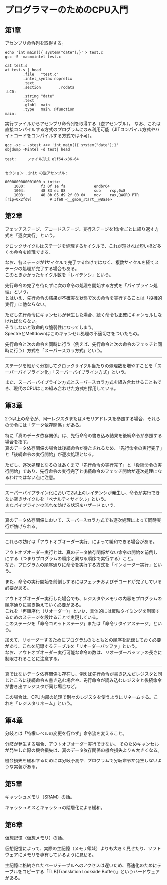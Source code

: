 # プログラマーのためのCPU入門

## 第1章

アセンブリ命令列を取得する。

```
echo 'int main(){ system("date");}' > test.c
gcc -S -masm=intel test.c 

cat test.s
at test.s | head
        .file   "test.c"
        .intel_syntax noprefix
        .text
        .section        .rodata
.LC0:
        .string "date"
        .text
        .globl  main
        .type   main, @function
main:
```

実行ファイルからアセンブリ命令列を取得する（逆アセンブル）。
なお、これは直接コンパイルする方式のプログラムにのみ利用可能（JITコンパイル方式やバイトコードをコンパイルする方式では不可）。

```
gcc -xc - -otest <<< 'int main(){ system("date");}'
objdump -Mintel -d test| head

test:     ファイル形式 elf64-x86-64


セクション .init の逆アセンブル:

0000000000001000 <_init>:
    1000:       f3 0f 1e fa             endbr64 
    1004:       48 83 ec 08             sub    rsp,0x8
    1008:       48 8b 05 d9 2f 00 00    mov    rax,QWORD PTR [rip+0x2fd9]        # 3fe8 <__gmon_start__@Base>
```

## 第2章

フェッチステージ、デコードステージ、実行ステージを1命令ごとに繰り返す方式を「逐次実行」という。

クロックサイクルはステージを処理するサイクルで、これが短ければ短いほど多くの命令を処理できる。

なお、各ステージが1サイクルで完了するわけではなく、複数サイクルを経てステージの処理が完了する場合もある。  
このときかかったサイクル数を「レイテンシ」という。

先行命令の完了を待たずに次の命令の処理を開始する方式を「パイプライン処理」という。  
とはいえ、先行命令の結果が不確実な状態で次の命令を実行することは「投機的実行」に他ならない。

ただし先行命令にキャンセルが発生した場合、続く命令も正確にキャンセルしなければならない。  
そうしないと致命的な脆弱性になってしまう。  
SpectreとMeltdownはこのキャンセル処理の不適切さをついたもの。

先行命令と次の命令を同時に行う（例えば、先行命令と次の命令のフェッチと同時に行う）方式を「スーパースカラ方式」という。

---

ステージを細かく分割してクロックサイクル当たりの処理数を増やすことを「スーパーパイプライン化」「スーパーパイプライン方式」という。

また、スーパーパイプライン方式とスーパースカラ方式を組み合わせることもでき、現代のCPUはこの組み合わせた方式を採用している。

## 第3章

2つ以上の命令が、同一レジスタまたはメモリアドレスを参照する場合、それらの命令には「データ依存関係」がある。

特に「真のデータ依存関係」は、先行命令の書き込み結果を後続命令が参照する場合を指す。  
真のデータ依存関係の場合は後続命令が待たされるため、「先行命令の実行完了」と「後続命令の実行開始」が逐次処理となる。

ただし、逐次処理となるのはあくまで「先行命令の実行完了」と「後続命令の実行開始」であり、先行命令の実行完了と後続命令のフェッチ開始が逐次処理になるわけではない点に注意。

---

スーパーパイプライン化において2以上のレイテンシが発生し、命令が実行できない空きサイクルを「ペナルティサイクル」という。  
またパイプラインの流れを妨げる状況をハザードという。

---

真のデータ依存関係において、スーパースカラ方式でも逐次処理によって同時実行が妨げられる。

---

これらの妨げは「アウトオブオーダー実行」によって緩和できる場合がある。

アウトオブオーダー実行とは、真のデータ依存関係がない命令の開始を前倒しにする（つまりプログラムの順序と異なる順序で実行する）こと。  
なお、プログラムの順序通りに命令を実行する方式を「インオーダー実行」という。

また、命令の実行開始を前倒しするにはフェッチおよびデコードが完了している必要がある。

アウトオブオーダー実行した場合でも、レジスタやメモリの内容をプログラムの順序通りに書き換えていく必要がある。  
これを「再順序化（リオーダー）」といい、具体的には反映タイミングを制御するためのステージを設けることで実現している。  
このステージを「命令コミットステージ」または「命令リタイアステージ」という。

加えて、リオーダーするためにプログラムのもともとの順序を記録しておく必要があり、これを記録するテーブルを「リオーダーバッファ」という。  
なお、アウトオブオーダー実行可能な命令の数は、リオーダーバッファの長さに制限されることに注意する。

---

真ではないデータ依存関係も存在し、例えば先行命令が書き込んだレジスタと同じところに後続命令も書き込む場合や、先行命令が読み込むレジスタと後続命令が書き出すレジスタが同じ場合など。

この場合は、CPU内部の処理で別々のレジスタを使うようにリネームする。これを「レジスタリネーム」という。

## 第4章

分岐とは「特権レベルの変更を行わず」命令流を変えること。

分岐が発生する場合、アウトオブオーダー実行できない。
そのためキャンセルが発生した際の機会損失は、真のデータ依存関係の機会損失よりも大きくなる。

機会損失を緩和するためには分岐予測や、プログラムで分岐命令が発生しないような実装がある。

## 第5章

キャッシュメモリ（SRAM）の話。

キャッシュミスとキャッシュの階層化による緩和。

## 第6章

仮想記憶（仮想メモリ）の話。

仮想記憶によって、実際の主記憶（メモリ領域）よりも大きく見せたり、ソフトウェアにメモリを専有しているように見せる。

主記憶に格納されたページテーブルへのアクセスは遅いため、高速化のためにテーブルをコピーする「TLB(Translation Lookside Buffer)」というハードウェアがある。
